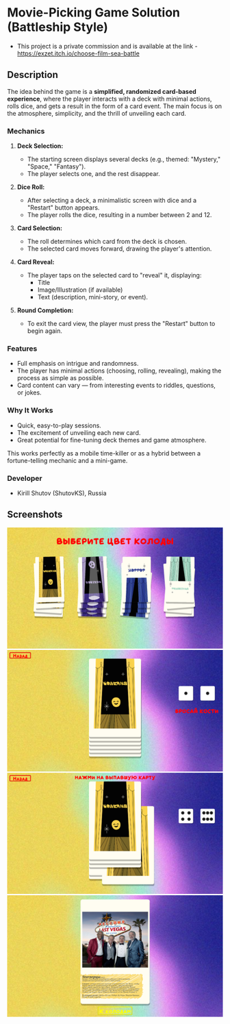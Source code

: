# Movie-Picking Game Solution (Battleship Style)

* This project is a private commission and is available at the link - <https://exzet.itch.io/choose-film-sea-battle>

## Description

The idea behind the game is a **simplified, randomized card-based experience**, where the player interacts with a deck with minimal actions, rolls dice, and gets a result in the form of a card event. The main focus is on the atmosphere, simplicity, and the thrill of unveiling each card.

### Mechanics

1. **Deck Selection:**
   * The starting screen displays several decks (e.g., themed: "Mystery," "Space," "Fantasy").
   * The player selects one, and the rest disappear.

2. **Dice Roll:**
   * After selecting a deck, a minimalistic screen with dice and a "Restart" button appears.
   * The player rolls the dice, resulting in a number between 2 and 12.

3. **Card Selection:**
   * The roll determines which card from the deck is chosen.
   * The selected card moves forward, drawing the player's attention.

4. **Card Reveal:**
   * The player taps on the selected card to "reveal" it, displaying:
     * Title
     * Image/Illustration (if available)
     * Text (description, mini-story, or event).

5. **Round Completion:**
   * To exit the card view, the player must press the "Restart" button to begin again.

### Features

* Full emphasis on intrigue and randomness.
* The player has minimal actions (choosing, rolling, revealing), making the process as simple as possible.
* Card content can vary — from interesting events to riddles, questions, or jokes.

### Why It Works

* Quick, easy-to-play sessions.
* The excitement of unveiling each new card.
* Great potential for fine-tuning deck themes and game atmosphere.

This works perfectly as a mobile time-killer or as a hybrid between a fortune-telling mechanic and a mini-game.

### Developer

* Kirill Shutov (ShutovKS), Russia

## Screenshots

![Screenshot 1](./resources/images/screenshot_1.png)  
![Screenshot 2](./resources/images/screenshot_2.png)  
![Screenshot 3](./resources/images/screenshot_3.png)  
![Screenshot 4](./resources/images/screenshot_4.png)  

